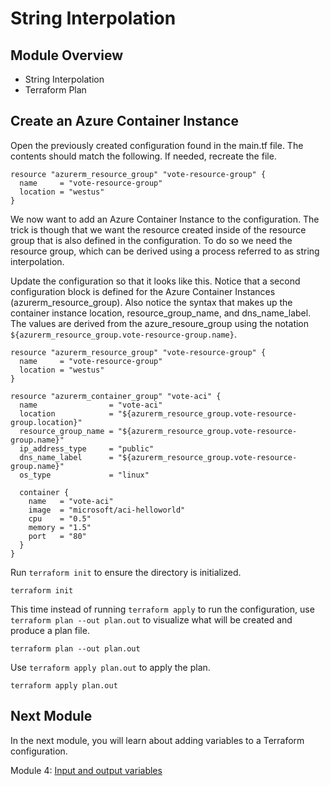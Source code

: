 # String Interpolation

## Module Overview

- String Interpolation
- Terraform Plan

## Create an Azure Container Instance

Open the previously created configuration found in the main.tf file. The contents should match the following. If needed, recreate the file.

```
resource "azurerm_resource_group" "vote-resource-group" {
  name     = "vote-resource-group"
  location = "westus"
}
```

We now want to add an Azure Container Instance to the configuration. The trick is though that we want the resource created inside of the resource group that is also defined in the configuration. To do so we need the resource group, which can be derived using a process referred to as string interpolation.

Update the configuration so that it looks like this. Notice that a second configuration block is defined for the Azure Container Instances (azurerm_resource_group). Also notice the syntax that makes up the container instance location, resource_group_name, and dns_name_label. The values are derived from the azure_resoure_group using the notation `${azurerm_resource_group.vote-resource-group.name}`.

```
resource "azurerm_resource_group" "vote-resource-group" {
  name     = "vote-resource-group"
  location = "westus"
}

resource "azurerm_container_group" "vote-aci" {
  name                = "vote-aci"
  location            = "${azurerm_resource_group.vote-resource-group.location}"
  resource_group_name = "${azurerm_resource_group.vote-resource-group.name}"
  ip_address_type     = "public"
  dns_name_label      = "${azurerm_resource_group.vote-resource-group.name}"
  os_type             = "linux"

  container {
    name   = "vote-aci"
    image  = "microsoft/aci-helloworld"
    cpu    = "0.5"
    memory = "1.5"
    port   = "80"
  }
}
```

Run `terraform init` to ensure the directory is initialized.

```
terraform init
```

This time instead of running `terraform apply` to run the configuration, use `terraform plan --out plan.out` to visualize what will be created and produce a plan file.

```
terraform plan --out plan.out
```

Use `terraform apply plan.out` to apply the plan.

```
terraform apply plan.out
```

## Next Module

In the next module, you will learn about adding variables to a Terraform configuration.

Module 4: [Input and output variables](../4-terraform-variables)
